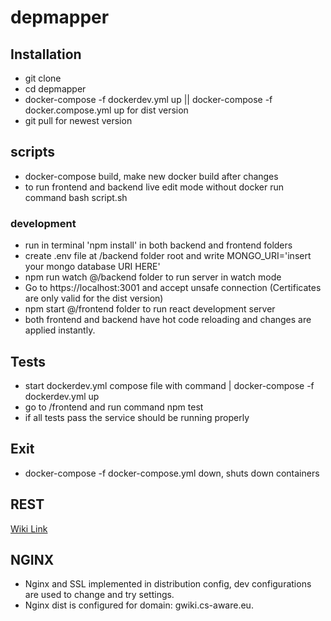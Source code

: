 # depmapper

## Installation 

- git clone
- cd depmapper
- docker-compose -f dockerdev.yml up || docker-compose -f docker.compose.yml up for dist version
- git pull for newest version

## scripts

- docker-compose build, make new docker build after changes
- to run frontend and backend live edit mode without docker run command bash script.sh

### development

- run in terminal 'npm install' in both backend and frontend folders
- create .env file at /backend folder root and write MONGO_URI='insert your mongo database URI HERE'
- npm run watch @/backend folder to run server in watch mode
- Go to https://localhost:3001 and accept unsafe connection (Certificates are only valid for the dist version)
- npm start @/frontend folder to run react development server
- both frontend and backend have hot code reloading and changes are applied instantly. 

## Tests

- start dockerdev.yml compose file with command | docker-compose -f dockerdev.yml up
- go to /frontend and run command npm test
- if all tests pass the service should be running properly

## Exit

- docker-compose -f docker-compose.yml down, shuts down containers

## REST

[Wiki Link](https://github.com/aashem/depmapper/wiki/REST)

## NGINX

- Nginx and SSL implemented in distribution config, dev configurations are used to change and try settings.
- Nginx dist is configured for domain: gwiki.cs-aware.eu.
